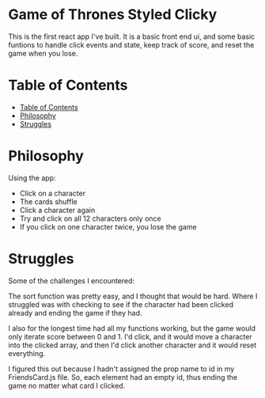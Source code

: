 # Game of Thrones Styled Clicky

This is the first react app I've built.  It is a basic front end ui, and some basic funtions to handle click events and state, keep track of score, and reset the game when you lose.

# Table of Contents

<!--ts-->
* [Table of Contents](#table-of-contents)
* [Philosophy](#philosophy)
* [Struggles](#struggles)
  <!--te-->

Philosophy
==========
Using the app:

* Click on a character
* The cards shuffle
* Click a character again
* Try and click on all 12 characters only once
* If you click on one character twice, you lose the game

Struggles
=========
Some of the challenges I encountered:

The sort function was pretty easy, and I thought that would be hard.  Where I struggled was with checking to see if the character had been clicked already and ending the game if they had.

I also for the longest time had all my functions working, but the game would only iterate score between 0 and 1.  I'd click, and it would move a character into the clicked array, and then I'd click another character and it would reset everything.  

I figured this out because I hadn't assigned the prop name to id in my FriendsCard.js file.  So, each element had an empty id, thus ending the game no matter what card I clicked.
